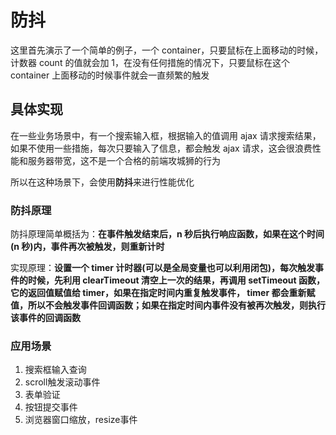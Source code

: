 # 防抖

这里首先演示了一个简单的例子，一个 container，只要鼠标在上面移动的时候，计数器 count 的值就会加 1，在没有任何措施的情况下，只要鼠标在这个 container 上面移动的时候事件就会一直频繁的触发  

## 具体实现

在一些业务场景中，有一个搜索输入框，根据输入的值调用 ajax 请求搜索结果，如果不使用一些措施，每次只要输入了信息，都会触发 ajax 请求，这会很浪费性能和服务器带宽，这不是一个合格的前端攻城狮的行为  

所以在这种场景下，会使用**防抖**来进行性能优化  

### 防抖原理

防抖原理简单概括为：**在事件触发结束后，n 秒后执行响应函数，如果在这个时间(n 秒)内，事件再次被触发，则重新计时**  

实现原理：**设置一个 timer 计时器(可以是全局变量也可以利用闭包)，每次触发事件的时候，先利用 clearTimeout 清空上一次的结果，再调用 setTimeout 函数，它的返回值赋值给 timer，如果在指定时间内重复触发事件， timer 都会重新赋值，所以不会触发事件回调函数；如果在指定时间内事件没有被再次触发，则执行该事件的回调函数**

### 应用场景

1. 搜索框输入查询
2. scroll触发滚动事件
3. 表单验证
4. 按钮提交事件
5. 浏览器窗口缩放，resize事件

